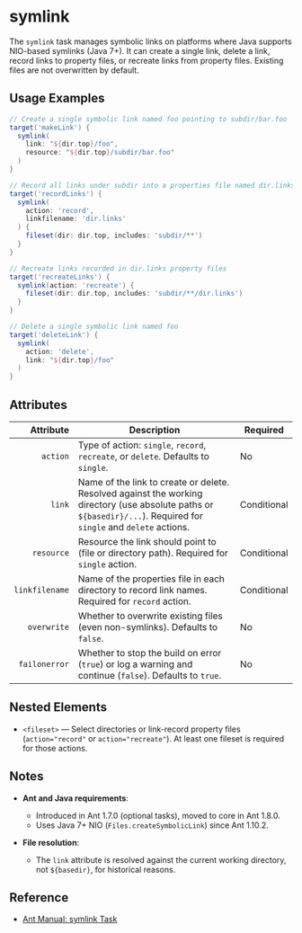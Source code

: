# symlink

The `symlink` task manages symbolic links on platforms where Java supports NIO-based symlinks (Java 7+). It can create a single link, delete a link, record links to property files, or recreate links from property files. Existing files are not overwritten by default.

## Usage Examples

```groovy
// Create a single symbolic link named foo pointing to subdir/bar.foo
target('makeLink') {
  symlink(
    link: "${dir.top}/foo",
    resource: "${dir.top}/subdir/bar.foo"
  )
}

// Record all links under subdir into a properties file named dir.links
target('recordLinks') {
  symlink(
    action: 'record',
    linkfilename: 'dir.links'
  ) {
    fileset(dir: dir.top, includes: 'subdir/**')
  }
}

// Recreate links recorded in dir.links property files
target('recreateLinks') {
  symlink(action: 'recreate') {
    fileset(dir: dir.top, includes: 'subdir/**/dir.links')
  }
}

// Delete a single symbolic link named foo
target('deleteLink') {
  symlink(
    action: 'delete',
    link: "${dir.top}/foo"
  )
}
```

## Attributes

|      Attribute | Description                                                                                                                                                        | Required    |
|---------------:|--------------------------------------------------------------------------------------------------------------------------------------------------------------------|-------------|
|       `action` | Type of action: `single`, `record`, `recreate`, or `delete`. Defaults to `single`.                                                                                 | No          |
|         `link` | Name of the link to create or delete. Resolved against the working directory (use absolute paths or `${basedir}/...`). Required for `single` and `delete` actions. | Conditional |
|     `resource` | Resource the link should point to (file or directory path). Required for `single` action.                                                                          | Conditional |
| `linkfilename` | Name of the properties file in each directory to record link names. Required for `record` action.                                                                  | Conditional |
|    `overwrite` | Whether to overwrite existing files (even non-symlinks). Defaults to `false`.                                                                                      | No          |
|  `failonerror` | Whether to stop the build on error (`true`) or log a warning and continue (`false`). Defaults to `true`.                                                           | No          |

## Nested Elements

- `<fileset>` — Select directories or link-record property files (`action="record"` or `action="recreate"`). At least one fileset is required for those actions.

## Notes

- **Ant and Java requirements**:  
  - Introduced in Ant 1.7.0 (optional tasks), moved to core in Ant 1.8.0.  
  - Uses Java 7+ NIO (`Files.createSymbolicLink`) since Ant 1.10.2.

- **File resolution**:  
  - The `link` attribute is resolved against the current working directory, not `${basedir}`, for historical reasons.

## Reference

- [Ant Manual: symlink Task](https://ant.apache.org/manual/Tasks/symlink.html)
